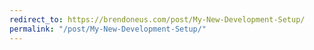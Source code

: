 ```yaml
---
redirect_to: https://brendoneus.com/post/My-New-Development-Setup/
permalink: "/post/My-New-Development-Setup/"
---
```

